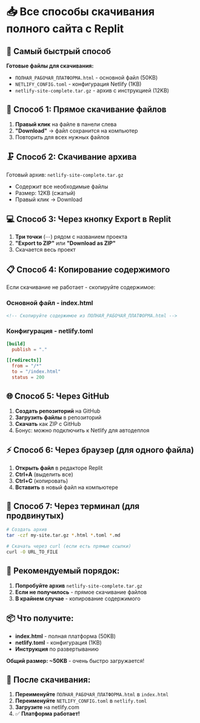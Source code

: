 # 📥 Все способы скачивания полного сайта с Replit

## 🎯 Самый быстрый способ
**Готовые файлы для скачивания:**
- `ПОЛНАЯ_РАБОЧАЯ_ПЛАТФОРМА.html` - основной файл (50KB)  
- `NETLIFY_CONFIG.toml` - конфигурация Netlify (1KB)
- `netlify-site-complete.tar.gz` - архив с инструкцией (12KB)

## 📁 Способ 1: Прямое скачивание файлов
1. **Правый клик** на файле в панели слева
2. **"Download"** → файл сохранится на компьютер
3. Повторить для всех нужных файлов

## 🗜️ Способ 2: Скачивание архива
Готовый архив: `netlify-site-complete.tar.gz`
- Содержит все необходимые файлы
- Размер: 12KB (сжатый)
- Правый клик → Download

## 💻 Способ 3: Через кнопку Export в Replit
1. **Три точки** (⋯) рядом с названием проекта
2. **"Export to ZIP"** или **"Download as ZIP"**
3. Скачается весь проект

## 📋 Способ 4: Копирование содержимого
Если скачивание не работает - скопируйте содержимое:

### Основной файл - index.html
```html
<!-- Скопируйте содержимое из ПОЛНАЯ_РАБОЧАЯ_ПЛАТФОРМА.html -->
```

### Конфигурация - netlify.toml  
```toml
[build]
  publish = "."

[[redirects]]
  from = "/*"
  to = "/index.html"
  status = 200
```

## 🌐 Способ 5: Через GitHub
1. **Создать репозиторий** на GitHub
2. **Загрузить файлы** в репозиторий
3. **Скачать** как ZIP с GitHub
4. Бонус: можно подключить к Netlify для автодеплоя

## ⚡ Способ 6: Через браузер (для одного файла)
1. **Открыть файл** в редакторе Replit
2. **Ctrl+A** (выделить все)
3. **Ctrl+C** (копировать)
4. **Вставить** в новый файл на компьютере

## 🔄 Способ 7: Через терминал (для продвинутых)
```bash
# Создать архив
tar -czf my-site.tar.gz *.html *.toml *.md

# Скачать через curl (если есть прямые ссылки)
curl -O URL_TO_FILE
```

## 🎯 Рекомендуемый порядок:
1. **Попробуйте архив** `netlify-site-complete.tar.gz`
2. **Если не получилось** - прямое скачивание файлов
3. **В крайнем случае** - копирование содержимого

## 📦 Что получите:
- **index.html** - полная платформа (50KB)
- **netlify.toml** - конфигурация (1KB)  
- **Инструкция** по развертыванию

**Общий размер: ~50KB** - очень быстро загружается!

## 🚀 После скачивания:
1. **Переименуйте** `ПОЛНАЯ_РАБОЧАЯ_ПЛАТФОРМА.html` в `index.html`
2. **Переименуйте** `NETLIFY_CONFIG.toml` в `netlify.toml`
3. **Загрузите** на netlify.com
4. ✅ **Платформа работает!**
